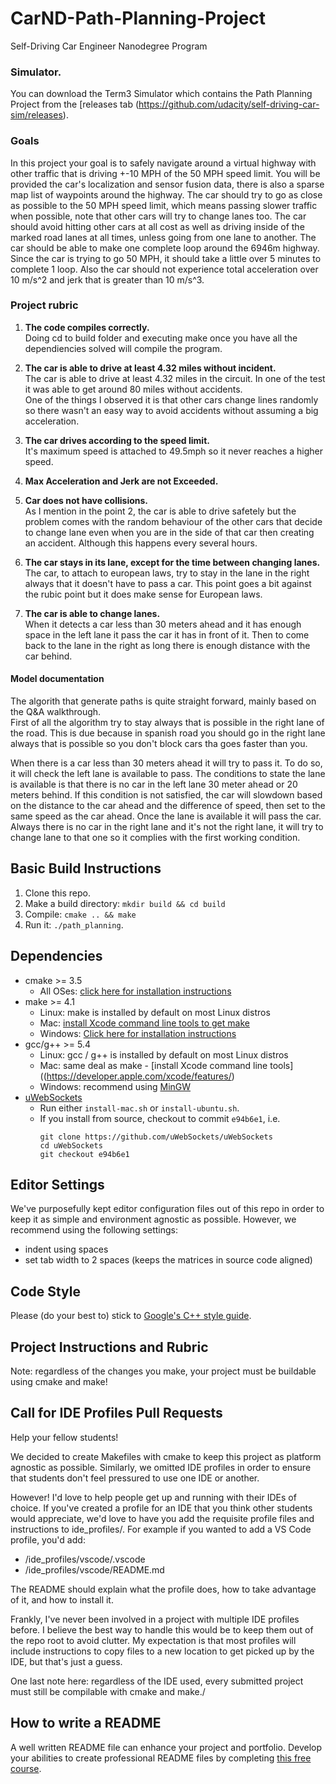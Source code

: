 # CarND-Path-Planning-Project
Self-Driving Car Engineer Nanodegree Program
   
### Simulator.
You can download the Term3 Simulator which contains the Path Planning Project from the [releases tab (https://github.com/udacity/self-driving-car-sim/releases).

### Goals
In this project your goal is to safely navigate around a virtual highway with other traffic that is driving +-10 MPH of the 50 MPH speed limit. You will be provided the car's localization and sensor fusion data, there is also a sparse map list of waypoints around the highway. The car should try to go as close as possible to the 50 MPH speed limit, which means passing slower traffic when possible, note that other cars will try to change lanes too. The car should avoid hitting other cars at all cost as well as driving inside of the marked road lanes at all times, unless going from one lane to another. The car should be able to make one complete loop around the 6946m highway. Since the car is trying to go 50 MPH, it should take a little over 5 minutes to complete 1 loop. Also the car should not experience total acceleration over 10 m/s^2 and jerk that is greater than 10 m/s^3.

### Project rubric
1. **The code compiles correctly.**  
Doing cd to build folder and executing make once you have all the dependiencies solved will compile the program.
2. **The car is able to drive at least 4.32 miles without incident.**  
The car is able to drive at least 4.32 miles in the circuit. In one of the test it was able to get around 80 miles without accidents.  
One of the things I observed it is that other cars change lines randomly so there wasn't an easy way to avoid accidents without assuming a big acceleration.
3. **The car drives according to the speed limit.**  
It's maximum speed is attached to 49.5mph so it never reaches a higher speed.
4. **Max Acceleration and Jerk are not Exceeded.**

5. **Car does not have collisions.**  
As I mention in the point 2, the car is able to drive safetely but the problem comes with the random behaviour of the other cars that decide to change lane even when you are in the side of that car then creating an accident. Although this happens every several hours.
6. **The car stays in its lane, except for the time between changing lanes.**  
The car, to attach to european laws, try to stay in the lane in the right always that it doesn't have to pass a car. This point goes a bit against the rubic point but it does make sense for European laws.
7. **The car is able to change lanes.**  
When it detects a car less than 30 meters ahead and it has enough space in the left lane it pass the car it has in front of it. Then to come back to the lane in the right as long there is enough distance with the car behind.

#### Model documentation  
The algorith that generate paths is quite straight forward, mainly based on the Q&A walkthrough.  
First of all the algorithm try to stay always that is possible in the right lane of the road. This is due because in spanish road you should go in the right lane always that is possible so you don't block cars tha goes faster than you.  

When there is a car less than 30 meters ahead it will try to pass it. To do so, it will check the left lane is available to pass. The conditions to state the lane is available is that there is no car in the left lane 30 meter ahead or 20 meters behind. If this condition is not satisfied, the car will slowdown based on the distance to the car ahead and the difference of speed, then set to the same speed as the car ahead.
Once the lane is available it will pass the car.  
Always there is no car in the right lane and it's not the right lane, it will try to change lane to that one so it complies with the first working condition.


## Basic Build Instructions

1. Clone this repo.
2. Make a build directory: `mkdir build && cd build`
3. Compile: `cmake .. && make`
4. Run it: `./path_planning`.



## Dependencies

* cmake >= 3.5
  * All OSes: [click here for installation instructions](https://cmake.org/install/)
* make >= 4.1
  * Linux: make is installed by default on most Linux distros
  * Mac: [install Xcode command line tools to get make](https://developer.apple.com/xcode/features/)
  * Windows: [Click here for installation instructions](http://gnuwin32.sourceforge.net/packages/make.htm)
* gcc/g++ >= 5.4
  * Linux: gcc / g++ is installed by default on most Linux distros
  * Mac: same deal as make - [install Xcode command line tools]((https://developer.apple.com/xcode/features/)
  * Windows: recommend using [MinGW](http://www.mingw.org/)
* [uWebSockets](https://github.com/uWebSockets/uWebSockets)
  * Run either `install-mac.sh` or `install-ubuntu.sh`.
  * If you install from source, checkout to commit `e94b6e1`, i.e.
    ```
    git clone https://github.com/uWebSockets/uWebSockets 
    cd uWebSockets
    git checkout e94b6e1
    ```

## Editor Settings

We've purposefully kept editor configuration files out of this repo in order to
keep it as simple and environment agnostic as possible. However, we recommend
using the following settings:

* indent using spaces
* set tab width to 2 spaces (keeps the matrices in source code aligned)

## Code Style

Please (do your best to) stick to [Google's C++ style guide](https://google.github.io/styleguide/cppguide.html).

## Project Instructions and Rubric

Note: regardless of the changes you make, your project must be buildable using
cmake and make!


## Call for IDE Profiles Pull Requests

Help your fellow students!

We decided to create Makefiles with cmake to keep this project as platform
agnostic as possible. Similarly, we omitted IDE profiles in order to ensure
that students don't feel pressured to use one IDE or another.

However! I'd love to help people get up and running with their IDEs of choice.
If you've created a profile for an IDE that you think other students would
appreciate, we'd love to have you add the requisite profile files and
instructions to ide_profiles/. For example if you wanted to add a VS Code
profile, you'd add:

* /ide_profiles/vscode/.vscode
* /ide_profiles/vscode/README.md

The README should explain what the profile does, how to take advantage of it,
and how to install it.

Frankly, I've never been involved in a project with multiple IDE profiles
before. I believe the best way to handle this would be to keep them out of the
repo root to avoid clutter. My expectation is that most profiles will include
instructions to copy files to a new location to get picked up by the IDE, but
that's just a guess.

One last note here: regardless of the IDE used, every submitted project must
still be compilable with cmake and make./

## How to write a README
A well written README file can enhance your project and portfolio.  Develop your abilities to create professional README files by completing [this free course](https://www.udacity.com/course/writing-readmes--ud777).

